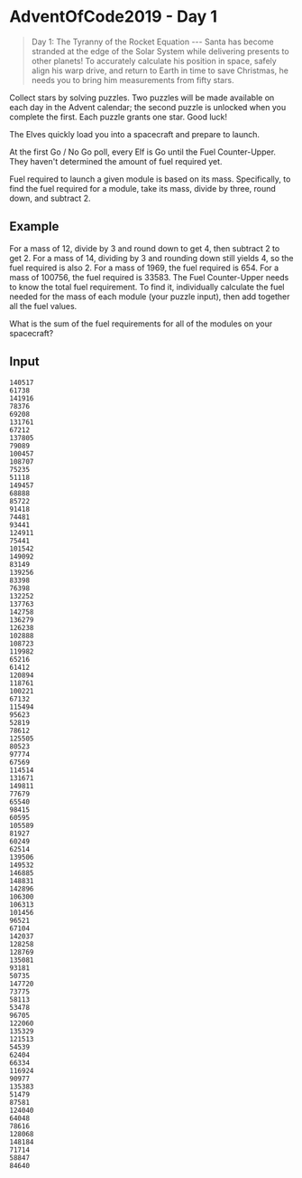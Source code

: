 # AdventOfCode2019 - Day 1

> Day 1: The Tyranny of the Rocket Equation ---
Santa has become stranded at the edge of the Solar System while delivering presents to other planets! To accurately calculate his position in space, safely align his warp drive, and return to Earth in time to save Christmas, he needs you to bring him measurements from fifty stars.

Collect stars by solving puzzles. Two puzzles will be made available on each day in the Advent calendar; the second puzzle is unlocked when you complete the first. Each puzzle grants one star. Good luck!

The Elves quickly load you into a spacecraft and prepare to launch.

At the first Go / No Go poll, every Elf is Go until the Fuel Counter-Upper. They haven't determined the amount of fuel required yet.

Fuel required to launch a given module is based on its mass. Specifically, to find the fuel required for a module, take its mass, divide by three, round down, and subtract 2.

## Example

For a mass of 12, divide by 3 and round down to get 4, then subtract 2 to get 2.
For a mass of 14, dividing by 3 and rounding down still yields 4, so the fuel required is also 2.
For a mass of 1969, the fuel required is 654.
For a mass of 100756, the fuel required is 33583.
The Fuel Counter-Upper needs to know the total fuel requirement. To find it, individually calculate the fuel needed for the mass of each module (your puzzle input), then add together all the fuel values.

What is the sum of the fuel requirements for all of the modules on your spacecraft?


## Input
```
140517
61738
141916
78376
69208
131761
67212
137805
79089
100457
108707
75235
51118
149457
68888
85722
91418
74481
93441
124911
75441
101542
149092
83149
139256
83398
76398
132252
137763
142758
136279
126238
102888
108723
119982
65216
61412
120894
118761
100221
67132
115494
95623
52819
78612
125505
80523
97774
67569
114514
131671
149811
77679
65540
98415
60595
105589
81927
60249
62514
139506
149532
146885
148831
142896
106300
106313
101456
96521
67104
142037
128258
128769
135081
93181
50735
147720
73775
58113
53478
96705
122060
135329
121513
54539
62404
66334
116924
90977
135383
51479
87581
124040
64048
78616
128068
148184
71714
58847
84640
```